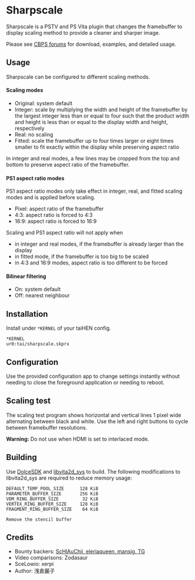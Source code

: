 # Sharpscale

Sharpscale is a PSTV and PS Vita plugin that changes the framebuffer to display scaling method to provide a cleaner and sharper image.

Please see [CBPS forums](https://forum.devchroma.nl/index.php/topic,112.0.html) for download, examples, and detailed usage.

## Usage

Sharpscale can be configured to different scaling methods.

#### Scaling modes

- Original: system default
- Integer: scale by multiplying the width and height of the framebuffer by the largest integer less than or equal to four such that the product width and height is less than or equal to the display width and height, respectively
- Real: no scaling
- Fitted: scale the framebuffer up to four times larger or eight times smaller to fit exactly within the display while preserving aspect ratio

In integer and real modes, a few lines may be cropped from the top and bottom to preserve aspect ratio of the framebuffer.

#### PS1 aspect ratio modes

PS1 aspect ratio modes only take effect in integer, real, and fitted scaling modes and is applied before scaling.

- Pixel: aspect ratio of the framebuffer
- 4∶3: aspect ratio is forced to 4∶3
- 16∶9: aspect ratio is forced to 16∶9

Scaling and PS1 aspect ratio will not apply when

- in integer and real modes, if the framebuffer is already larger than the display
- in fitted mode, if the framebuffer is too big to be scaled
- in 4∶3 and 16∶9 modes, aspect ratio is too different to be forced

#### Bilinear filtering

- On: system default
- Off: nearest neighbour

## Installation

Install under `*KERNEL` of your taiHEN config.

```
*KERNEL
ur0:tai/sharpscale.skprx
```

## Configuration

Use the provided configuration app to change settings instantly without needing to close the foreground application or needing to reboot.

## Scaling test

The scaling test program shows horizontal and vertical lines 1 pixel wide alternating between black and white. Use the left and right buttons to cycle between framebuffer resolutions.

**Warning:** Do not use when HDMI is set to interlaced mode.

## Building

Use [DolceSDK](https://forum.devchroma.nl/index.php/topic,129.0.html) and [libvita2d_sys](https://github.com/GrapheneCt/libvita2d_sys) to build. The following modifications to libvita2d_sys are required to reduce memory usage:

```
DEFAULT_TEMP_POOL_SIZE      128 KiB
PARAMETER_BUFFER_SIZE       256 KiB
VDM_RING_BUFFER_SIZE         32 KiB
VERTEX_RING_BUFFER_SIZE     128 KiB
FRAGMENT_RING_BUFFER_SIZE    64 KiB

Remove the stencil buffer
```

## Credits

- Bounty backers: [ScHlAuChii, eleriaqueen, mansjg, TG](https://www.bountysource.com/issues/78540965-native-resolution-output-for-pstv)
- Video comparisons: Zodasaur
- SceLowio: xerpi
- Author: 浅倉麗子
